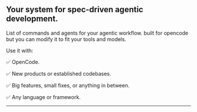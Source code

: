 
## Your system for spec-driven agentic development.

List of commands and agents for your agentic workflow. built for opencode but you can modify it to fit your tools and models.

Use it with:

✅ OpenCode.

✅ New products or established codebases.

✅ Big features, small fixes, or anything in between.

✅ Any language or framework.

---